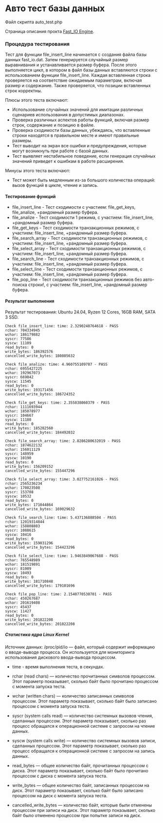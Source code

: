 # Авто тест базы данных


Файл скрипта auto_test.php

Страница описания прокта [Fast_IO Engine](https://github.com/commeta/fast_io).


### Процедура тестирования

Тест для функции file_insert_line начинается с создания файла базы данных fast_io.dat. Затем генерируется случайный размер выравнивания и устанавливается размер буфера. После этого выполняется цикл, в котором в файл базы данных вставляются строки с использованием функции file_insert_line. Каждая вставленная строка проверяется на соответствие ожидаемым параметрам, включая размер и содержание. Также проверяется, что позиции вставленных строк корректны.

Плюсы этого теста включают:
- Использование случайных значений для имитации различных сценариев использования в допустимых диапазонах.
- Проверка различных аспектов работы функций, включая размер строк, содержание и позицию в файле.
- Проверка сходимости базы данных, убеждаясь, что вставленные строки находятся в правильном месте и имеют правильные размеры.
- Тест выводит на экран все ошибки и предупреждения, которые могут возникнуть при работе с базой данных.
- Тест выявляет нестабильное поведение, если генерация случайных значений приведет к ошибкам в работе расширения.

Минусы этого теста включают:
- Тест может быть медленным из-за большого количества операций: вызов функций в цикле, чтение и запись.


#### Тестирование функций
- file_insert_line - Тест сходимости с участием: file_get_keys, file_analize, +рандомный размер буфера.
- file_analize - Тест сходимости 1 режима, с участием: file_insert_line, +рандомный размер буфера.
- file_get_keys - Тест сходимости транзакционных режимов, с участием: file_insert_line, +рандомный размер буфера.
- file_search_array - Тест сходимости транзакционных режимов, с участием: file_insert_line, +рандомный размер буфера.
- file_select_array - Тест сходимости транзакционных режимов, с участием: file_insert_line, +рандомный размер буфера.
- file_search_line - Тест сходимости транзакционных режимов, с участием: file_insert_line, +рандомный размер буфера.
- file_select_line - Тест сходимости транзакционных режимов, с участием: file_insert_line, +рандомный размер буфера.
- file_pop_line - Тест сходимости транзакционных режимов без авто-поиска строки!, с участием: file_insert_line, +рандомный размер буфера.


#### Результат выполнения
Результат тестирования: Ubuntu 24.04, Ryzen 12 Cores, 16GB RAM, SATA 3 SSD.
```
Check file_insert_line: time: 2.3290240764618 - PASS
rchar: 704334945
wchar: 186179882
syscr: 77586
syscw: 11109
read_bytes: 0
write_bytes: 186392576
cancelled_write_bytes: 180805632

Check file_analize: time: 4.960755109787 - PASS
rchar: 6955427225
wchar: 192967073
syscr: 669042
syscw: 11545
read_bytes: 0
write_bytes: 193171456
cancelled_write_bytes: 186724352

Check file_get_keys: time: 2.355838060379 - PASS
rchar: 1111693944
wchar: 185078977
syscr: 104667
syscw: 11180
read_bytes: 0
write_bytes: 185282560
cancelled_write_bytes: 184492032

Check file_search_array: time: 2.8286280632019 - PASS
rchar: 1874622132
wchar: 156011129
syscr: 148959
syscw: 10190
read_bytes: 0
write_bytes: 156209152
cancelled_write_bytes: 155447296

Check file_select_array: time: 3.027752161026 - PASS
rchar: 2565236234
wchar: 170823508
syscr: 153708
syscw: 10532
read_bytes: 0
write_bytes: 171044864
cancelled_write_bytes: 169029632

Check file_search_line: time: 5.437136888504 - PASS
rchar: 12019314844
wchar: 158808803
syscr: 1088615
syscw: 10416
read_bytes: 0
write_bytes: 159031296
cancelled_write_bytes: 154423296

Check file_select_line: time: 1.9463849067688 - PASS
rchar: 765548989
wchar: 181519891
syscr: 81009
syscw: 10493
read_bytes: 0
write_bytes: 181710848
cancelled_write_bytes: 179101696

Check file_pop_line: time: 2.1540770530701 - PASS
rchar: 450267687
wchar: 201619408
syscr: 45437
syscw: 11427
read_bytes: 0
write_bytes: 201822208
cancelled_write_bytes: 201822208

```


##### Статистика ядра Linux Kernel

Источник данных: /proc/pid/io — файл, который содержит информацию о вводе-выводе процесса. Он используется для мониторинга использования дискового ввода-вывода процессом.

- time - время выполнения теста, в секундах.

- rchar (read chars) — количество прочитанных символов процессом. Этот параметр показывает, сколько байт было прочитано процессом с момента запуска теста.

- wchar (written chars) — количество записанных символов процессом. Этот параметр показывает, сколько байт было записано процессом с момента запуска теста.

- syscr (system calls read) — количество системных вызовов чтения, сделанных процессом. Этот параметр показывает, сколько раз процесс обращался к операционной системе с запросом на чтение данных.

- syscw (system calls write) — количество системных вызовов записи, сделанных процессом. Этот параметр показывает, сколько раз процесс обращался к операционной системе с запросом на запись данных.

- read_bytes — общее количество байт, прочитанных процессом с диска. Этот параметр показывает, сколько байт было прочитано процессом с диска с момента запуска теста.

- write_bytes — общее количество байт, записанных процессом на диск. Этот параметр показывает, сколько байт было записано процессом на диск с момента запуска теста.

- cancelled_write_bytes — количество байт, которые были отменены процессом при записи на диск. Этот параметр показывает, сколько байт было отменено процессом при попытке записи на диск.


